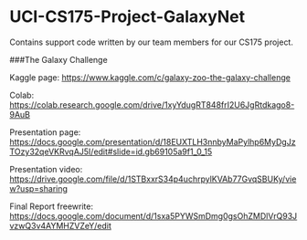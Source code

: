 # UCI-CS175-Project-GalaxyNet
Contains support code written by our team members for our CS175 project.


###The Galaxy Challenge

Kaggle page:
https://www.kaggle.com/c/galaxy-zoo-the-galaxy-challenge

Colab:
https://colab.research.google.com/drive/1xyYdugRT848frI2U6JgRtdkago8-9AuB

Presentation page:
https://docs.google.com/presentation/d/18EUXTLH3nnbyMaPylhp6MyDgJzTOzy32qeVKRvqAJ5I/edit#slide=id.gb69105a9f1_0_15

Presentation video:
https://drive.google.com/file/d/1STBxxrS34p4uchrpylKVAb77GvqSBUKy/view?usp=sharing

Final Report freewrite:
https://docs.google.com/document/d/1sxa5PYWSmDmg0gsOhZMDlVrQ93JvzwQ3v4AYMHZVZeY/edit


